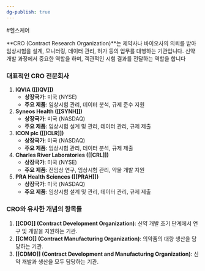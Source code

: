 ```yaml
---
dg-publish: true
---
```

#헬스케어 


**CRO (Contract Research Organization)**는 제약사나 바이오사의 의뢰를 받아 임상시험을 설계, 모니터링, 데이터 관리, 허가 등의 업무를 대행하는 기관입니다. 신약 개발 과정에서 중요한 역할을 하며, 객관적인 시험 결과를 전달하는 역할을 합니다

### 대표적인 CRO 전문회사

1. **IQVIA ([[IQV]])**
    - **상장국가**: 미국 (NYSE)
    - **주요 제품**: 임상시험 관리, 데이터 분석, 규제 준수 지원
2. **Syneos Health ([[SYNH]])**
    - **상장국가**: 미국 (NASDAQ)
    - **주요 제품**: 임상시험 설계 및 관리, 데이터 관리, 규제 제출
3. **ICON plc ([[ICLR]])**
    - **상장국가**: 미국 (NASDAQ)
    - **주요 제품**: 임상시험 관리, 데이터 분석, 규제 제출
4. **Charles River Laboratories ([[CRL]])**
    - **상장국가**: 미국 (NYSE)
    - **주요 제품**: 전임상 연구, 임상시험 관리, 약물 개발 지원
5. **PRA Health Sciences ([[PRAH]])**
    - **상장국가**: 미국 (NASDAQ)
    - **주요 제품**: 임상시험 설계 및 관리, 데이터 관리, 규제 제출

### CRO와 유사한 개념의 항목들

1. **[[CDO]] (Contract Development Organization)**: 신약 개발 초기 단계에서 연구 및 개발을 지원하는 기관.
2. **[[CMO]] (Contract Manufacturing Organization)**: 의약품의 대량 생산을 담당하는 기관.
3. **[[CDMO]] (Contract Development and Manufacturing Organization)**: 신약 개발과 생산을 모두 담당하는 기관.